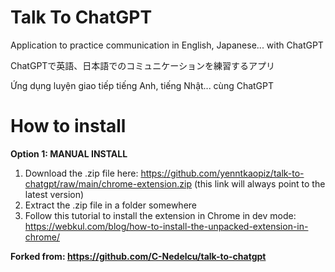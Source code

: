 # Talk To ChatGPT
Application to practice communication in English, Japanese... with ChatGPT

ChatGPTで英語、日本語でのコミュニケーションを練習するアプリ

Ứng dụng luyện giao tiếp tiếng Anh, tiếng Nhật... cùng ChatGPT


# How to install
**Option 1: MANUAL INSTALL** 
1. Download the .zip file here: https://github.com/yenntkaopiz/talk-to-chatgpt/raw/main/chrome-extension.zip (this link will always point to the latest version)
2. Extract the .zip file in a folder somewhere
3. Follow this tutorial to install the extension in Chrome in dev mode: https://webkul.com/blog/how-to-install-the-unpacked-extension-in-chrome/

**Forked from: https://github.com/C-Nedelcu/talk-to-chatgpt**